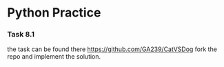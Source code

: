 # Python Practice


### Task 8.1
the task can be found there https://github.com/GA239/CatVSDog
fork the repo and implement the solution.
